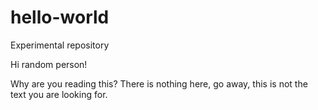 # hello-world
Experimental repository

Hi random person!

Why are you reading this? 
There is nothing here, go away, this is not the text you are looking for.
